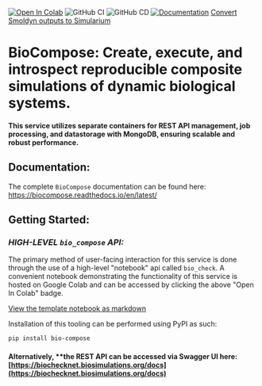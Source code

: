 [![Open In Colab](https://colab.research.google.com/assets/colab-badge.svg)](https://colab.research.google.com/drive/1ip_gEiTvesO4tY2nFrOlZnG90z0Yq-uI#scrollTo=Fzaib0pdVccJ)
![GitHub CI](https://github.com/biosimulators/bio-compose/actions/workflows/ci.yaml/badge.svg)
![GitHub CD](https://github.com/biosimulators/bio-compose/actions/workflows/cd.yaml/badge.svg)
[![Documentation](https://readthedocs.org/projects/biocompose/badge/?version=latest)](https://biocompose.readthedocs.io/en/latest)
[Convert Smoldyn outputs to Simularium](https://colab.research.google.com/drive/17uMMRq3L3KqRIXnezahM6TtOtJYK8Cu6#scrollTo=6n5Wf58hthFm)
# **BioCompose**: Create, execute, and introspect reproducible composite simulations of dynamic biological systems.
#### __This service utilizes separate containers for REST API management, job processing, and datastorage with MongoDB, ensuring scalable and robust performance.__

## **Documentation**: 

The complete `BioCompose` documentation can be found here: https://biocompose.readthedocs.io/en/latest/

## **Getting Started**:

### _HIGH-LEVEL `bio_compose` API:_

The primary method of user-facing interaction for this service is done through the use of a high-level "notebook" api called `bio_check`. 
A convenient notebook demonstrating the functionality of this service is hosted on Google Colab and can be accessed by clicking the above "Open In Colab" badge.

[View the template notebook as markdown](documentation/verification_api_demo.md)


Installation of this tooling can be performed using PyPI as such:

```bash
pip install bio-compose
```

#### Alternatively, **the REST API can be accessed via Swagger UI here: [https://biochecknet.biosimulations.org/docs](https://biochecknet.biosimulations.org/docs)
